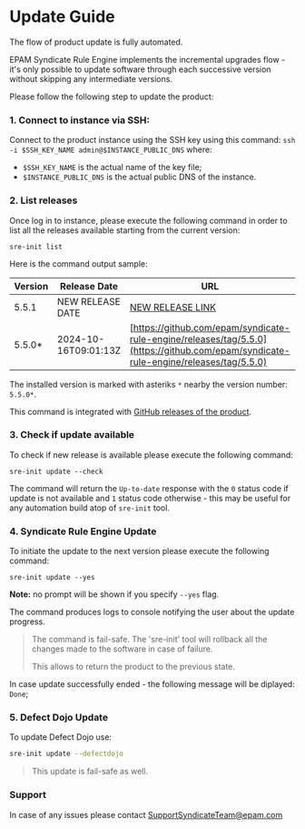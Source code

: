 # Update Guide

The flow of product update is fully automated.

EPAM Syndicate Rule Engine implements the incremental upgrades flow - it's only
possible to update software through each successive version without skipping any intermediate versions.

Please follow the following step to update the product:

### 1. Connect to instance via SSH:
Connect to the product instance using the SSH key using this command: 
`ssh -i $SSH_KEY_NAME admin@$INSTANCE_PUBLIC_DNS` where:
   - `$SSH_KEY_NAME` is the actual name of the key file;
   - `$INSTANCE_PUBLIC_DNS` is the actual public DNS of the instance.

### 2. List releases
Once log in to instance, please execute the following command in order to list all the releases available starting from the current version:

`sre-init list`

Here is the command output sample: 

| Version | Release Date         | URL                                                                                                                                  | Prerelease | Draft |
|---------|----------------------|--------------------------------------------------------------------------------------------------------------------------------------|------------|-------|
| 5.5.1   | NEW RELEASE DATE     | [NEW RELEASE LINK](https://github.com/epam/syndicate-rule-engine/releases/tag/5.5.0)                                                 | false      | false |
| 5.5.0*  | 2024-10-16T09:01:13Z | [https://github.com/epam/syndicate-rule-engine/releases/tag/5.5.0](https://github.com/epam/syndicate-rule-engine/releases/tag/5.5.0) | false      | false |

The installed version is marked with asteriks `*` nearby the version number: `5.5.0*`.

This command is integrated with [GitHub releases of the product](https://github.com/epam/syndicate-rule-engine/releases).

### 3. Check if update available
To check if new release is available please execute the following command:

`sre-init update --check`

The command will return the `Up-to-date` response with the `0` status code if update is not available and `1` status code 
otherwise - this may be useful for any automation build atop of `sre-init` tool. 

### 4. Syndicate Rule Engine Update
To initiate the update to the next version please execute the following command:

`sre-init update --yes`

**Note:** no prompt will be shown if you specify `--yes` flag.

The command produces logs to console notifying the user about the update progress.  
> The command is fail-safe. The 'sre-init' tool will rollback all the changes made to the software in case of failure.
> 
> This allows to return the product to the previous state. 

In case update successfully ended - the following message will be diplayed: `Done`;

### 5. Defect Dojo Update

To update Defect Dojo use:

```bash
sre-init update --defectdojo
```

> This update is fail-safe as well.


### Support
In case of any issues please contact [SupportSyndicateTeam@epam.com](mailto:SupportSyndicateTeam@epam.com)